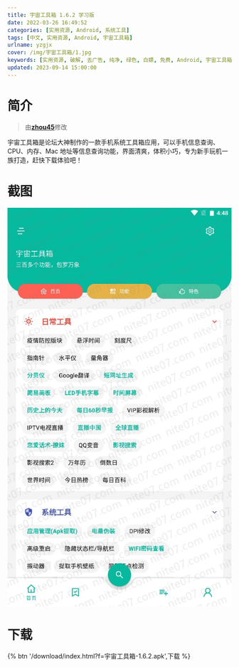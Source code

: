 ```yaml
---
title: 宇宙工具箱 1.6.2 学习版
date: 2022-03-26 16:49:52
categories: [实用资源, Android, 系统工具]
tags: [中文, 实用资源, Android, 宇宙工具箱]
urlname: yzgjx
cover: /img/宇宙工具箱/1.jpg
keywords: [实用资源, 破解, 去广告, 纯净, 绿色, 白嫖, 免费, Android, 宇宙工具箱]
updated: 2023-09-14 15:00:00
---
```


# 简介

> 由[**zhou45**](/laiyuan)修改

宇宙工具箱是论坛大神制作的一款手机系统工具箱应用，可以手机信息查询、CPU、内存、Mac 地址等信息查询功能，界面清爽，体积小巧，专为新手玩机一族打造，赶快下载体验吧！

# 截图

![](/img/宇宙工具箱/2.jpg)

# 下载

{% btn '/download/index.html?f=宇宙工具箱-1.6.2.apk',下载 %}
